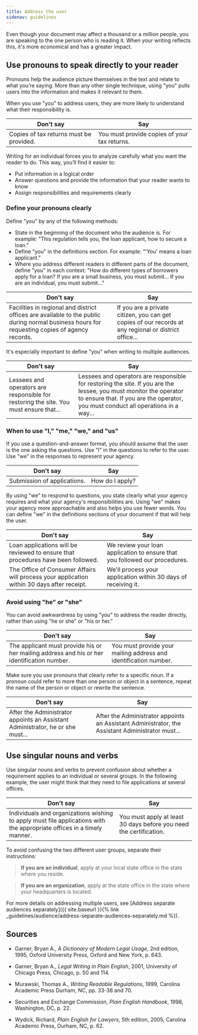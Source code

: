 ```yaml
---
title: Address the user
sidenav: guidelines
---
```


Even though your document may affect a thousand or a million people, you are speaking to the one person who is reading it. When your writing reflects this, it's more economical and has a greater impact.

## Use pronouns to speak directly to your reader

Pronouns help the audience picture themselves in the text and relate to what you’re saying. More than any other single technique, using "you" pulls users into the information and makes it relevant to them.

When you use "you" to address users, they are more likely to understand what their responsibility is.

Don't say | Say
--------------------------------------- | --------------------------------------------
Copies of tax returns must be provided. | You must provide copies of your tax returns.

Writing for an individual forces you to analyze carefully what you want the reader to do. This way, you’ll find it easier to:

- Put information in a logical order
- Answer questions and provide the information that your reader wants to know
- Assign responsibilities and requirements clearly

### Define your pronouns clearly

Define "you" by any of the following methods:

- State in the beginning of the document who the audience is. For example: "This regulation tells you, the loan applicant, how to secure a loan."
- Define "you" in the definitions section. For example: "'You' means a loan applicant."
- Where you address different readers in different parts of the document, define "you" in each context: "How do different types of borrowers apply for a loan? If you are a small business, you must submit... If you are an individual, you must submit..."

Don't say | Say
--------------------------------------------------------------------------------------------------------------------------------------------- | ------------------------------------------------------------------------------------------------------
Facilities in regional and district offices are available to the public during normal business hours for requesting copies of agency records. | If you are a private citizen, you can get copies of our records at any regional or district office...

It's especially important to define "you" when writing to multiple audiences.

Don't say | Say
-------------------------------------------------------------------------------------- | --------------------------------------------------------------------------------------------------------------------------------------------------------------------------------------------------------
Lessees and operators are responsible for restoring the site. You must ensure that... | Lessees and operators are responsible for restoring the site. If you are the lessee, you must monitor the operator to ensure that. If you are the operator, you must conduct all operations in a way...

### When to use "I," "me," "we," and "us"

If you use a question-and-answer format, you should assume that the user is the one asking the questions. Use "I" in the questions to refer to the user. Use "we" in the responses to represent your agency.

Don't say                   | Say
--------------------------- | ---------------
Submission of applications. | How do I apply?

By using "we" to respond to questions, you state clearly what your agency requires and what your agency's responsibilities are. Using "we" makes your agency more approachable and also helps you use fewer words. You can define "we" in the definitions sections of your document if that will help the user.

Don't say | Say
------------------------------------------------------------------------------------------ | ---------------------------------------------------------------------------
Loan applications will be reviewed to ensure that procedures have been followed. | We review your loan application to ensure that you followed our procedures.
The Office of Consumer Affairs will process your application within 30 days after receipt. | We'll process your application within 30 days of receiving it.

### Avoid using "he" or "she"

You can avoid awkwardness by using "you" to address the reader directly, rather than using "he or she" or "his or her."

Don't say | Say
------------------------------------------------------------------------------------------- | ----------------------------------------------------------------
The applicant must provide his or her mailing address and his or her identification number. | You must provide your mailing address and identification number.

Make sure you use pronouns that clearly refer to a specific noun. If a pronoun could refer to more than one person or object in a sentence, repeat the name of the person or object or rewrite the sentence.

Don't say | Say
------------------------------------------------------------------------------- | -------------------------------------------------------------------------------------------------
After the Administrator appoints an Assistant Administrator, he or she must... | After the Administrator appoints an Assistant Administrator, the Assistant Administrator must...

## Use singular nouns and verbs

Use singular nouns and verbs to prevent confusion about whether a requirement applies to an individual or several groups. In the following example, the user might think that they need to file applications at several offices.

Don't say | Say
---------------------------------------------------------------------------------------------------------------------- | ------------------------------------------------------------------
Individuals and organizations wishing to apply must file applications with the appropriate offices in a timely manner. | You must apply at least 30 days before you need the certification.

To avoid confusing the two different user groups, separate their instructions:

> **If you are an individual**, apply at your local state office in the state where you reside.

> **If you are an organization**, apply at the state office in the state where your headquarters is located.

For more details on addressing multiple users, see [Address separate audiences separately]({{ site.baseurl }}{% link _guidelines/audience/address-separate-audiences-separately.md %}).

## Sources

- Garner, Bryan A., _A Dictionary of Modern Legal Usage_, 2nd edition, 1995, Oxford University Press, Oxford and New York, p. 643.

- Garner, Bryan A., _Legal Writing in Plain English_, 2001, University of Chicago Press, Chicago, p. 50 and 114.

- Murawski, Thomas A., _Writing Readable Regulations_, 1999, Carolina Academic Press Durham, NC, pp. 33-38 and 70.

- Securities and Exchange Commission, _Plain English Handbook_, 1998, Washington, DC, p. 22.

- Wydick, Richard, _Plain English for Lawyers_, 5th edition, 2005, Carolina Academic Press, Durham, NC, p. 62.

